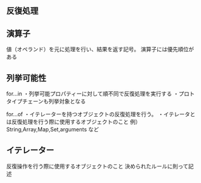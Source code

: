 ## 反復処理

## 演算子

値（オペランド）を元に処理を行い、結果を返す記号。
演算子には優先順位がある

## 列挙可能性

for...in
・列挙可能プロパティーに対して順不同で反復処理を実行する
・プロトタイプチェーンも列挙対象となる

for...of
・イテレーターを持つオブジェクトの反復処理を行う。
・イテレータとは反復処理を行う際に使用するオブジェクトのこと
例）String,Array,Map,Set,arguments など

## イテレーター

反復操作を行う際に使用するオブジェクトのこと
決められたルールに則って記述
